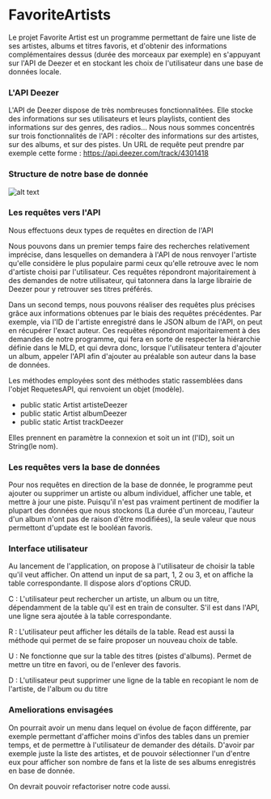 # FavoriteArtists


Le projet Favorite Artist est un programme permettant de faire une liste de ses artistes, albums et titres favoris, et d'obtenir des informations complémentaires dessus (durée des morceaux par exemple) en s'appuyant sur l'API de Deezer et en stockant les choix de l'utilisateur dans une base de données locale.



### L'API Deezer ###

L'API de Deezer dispose de très nombreuses fonctionnalitées. Elle stocke des informations sur ses utilisateurs et leurs playlists, contient des informations sur des genres, des radios...
Nous nous sommes concentrés sur trois fonctionnalités de l'API : récolter des informations sur des artistes, sur des albums, et sur des pistes.
Un URL de requête peut prendre par exemple cette forme : https://api.deezer.com/track/4301418


### Structure de notre base de donnée ###

![alt text](https://i.imgur.com/QI7SG3L.png)

### Les requêtes vers l'API ###

Nous effectuons deux types de requêtes en direction de l'API 

Nous pouvons dans un premier temps faire des recherches relativement imprécise, dans lesquelles on demandera à l'API de nous renvoyer l'artiste qu'elle considère le plus populaire parmi ceux qu'elle retrouve avec le nom d'artiste choisi par l'utilisateur.
Ces requêtes répondront majoritairement à des demandes de notre utilisateur, qui tatonnera dans la large librairie de Deezer pour y retrouver ses titres préférés.

Dans un second temps, nous pouvons réaliser des requêtes plus précises grâce aux informations obtenues par le biais des requêtes précédentes. Par exemple, via l'ID de l'artiste enregistré dans le JSON album de l'API, on peut en récupérer l'exact auteur.
Ces requêtes répondront majoritairement à des demandes de notre programme, qui fera en sorte de respecter la hiérarchie définie dans le MLD, et qui devra donc, lorsque l'utilisateur tentera d'ajouter un album, appeler l'API afin d'ajouter au préalable son auteur dans la base de données.

Les méthodes employées sont des méthodes static rassemblées dans l'objet RequetesAPI, qui renvoient un objet (modèle).
  - public static Artist artisteDeezer
  - public static Artist albumDeezer
  - public static Artist trackDeezer
  
Elles prennent en paramètre la connexion et soit un int (l'ID), soit un String(le nom).


### Les requêtes vers la base de données ###

Pour nos requêtes en direction de la base de donnée, le programme peut ajouter ou supprimer un artiste ou album individuel, afficher une table, et mettre à jour une piste. Puisqu'il n'est pas vraiment pertinent de modifier la plupart des données que nous stockons (La durée d'un morceau, l'auteur d'un album n'ont pas de raison d'être modifiées), la seule valeur que nous permettont d'update est le booléan favoris.


### Interface utilisateur ###

Au lancement de l'application, on propose à l'utilisateur de choisir la table qu'il veut afficher.
On attend un input de sa part, 1, 2 ou 3, et on affiche la table correspondante. Il dispose alors d'options CRUD.

C : L'utilisateur peut rechercher un artiste, un album ou un titre, dépendamment de la table qu'il est en train de consulter. S'il est dans l'API, une ligne sera ajoutée à la table correspondante.

R : L'utilisateur peut afficher les détails de la table. Read est aussi la méthode qui permet de se faire proposer un nouveau choix de table.

U : Ne fonctionne que sur la table des titres (pistes d'albums). Permet de mettre un titre en favori, ou de l'enlever des favoris.

D : L'utilisateur peut supprimer une ligne de la table en recopiant le nom de l'artiste, de l'album ou du titre


### Ameliorations envisagées ###

On pourrait avoir un menu dans lequel on évolue de façon différente, par exemple permettant d'afficher moins d'infos des tables dans un premier temps, et de permettre à l'utilisateur de demander des détails. D'avoir par exemple juste la liste des artistes, et de pouvoir sélectionner l'un d'entre eux pour afficher son nombre de fans et la liste de ses albums enregistrés en base de donnée.

On devrait pouvoir refactoriser notre code aussi.
